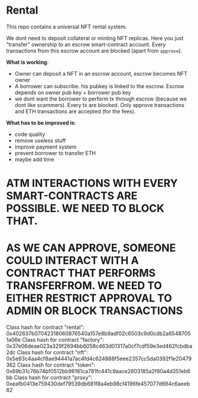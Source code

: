 # Rental
This repo contains a universal NFT rental system.

We dont need to deposit collateral or minting NFT replicas. Here you just "transfer" ownership to an escrow smart-contract account. 
Every transactions from this escrow account are blocked (apart from `approve`). 

**What is working**:

- Owner can deposit a NFT in an escrow account, escrow becomes NFT owner
- A borrower can subscribe. his pubkey is linked to the escrow. Escrow depends on owner pub key + borrower pub key
- we dont want the borrower to perform tx through escrow (because we dont like scammers). Every tx are blocked. Only approve transactions and ETH transactions are accepted (for the fees).

**What has to be improved is**:

- code quality
- remove useless stuff
- improve payment system
- prevent borrower to transfer ETH
- maybe add time

# ATM INTERACTIONS WITH EVERY SMART-CONTRACTS ARE POSSIBLE. WE NEED TO BLOCK THAT.
# AS WE CAN APPROVE, SOMEONE COULD INTERACT WITH A CONTRACT THAT PERFORMS TRANSFERFROM. WE NEED TO EITHER RESTRICT APPROVAL TO ADMIN OR BLOCK TRANSACTIONS

Class hash for contract "rental": 0x402637b07042318060876540a157e8b9adf02c6503c9d0cdb2a65487051a06e
Class hash for contract "factory": 0x37e06deae023a329f2694bb6058c463d01317a0cf7cdf59e3ed462fcbdba2dc
Class hash for contract "nft": 0x5e83c4aa4cf8ae94441a7ac4fd4c624888f5eee2357cc5da0392f1e20479362
Class hash for contract "token": 0x69b31c76b74bf0512bb98161ca781fc441c9aace2603185a2f80a4d351eb6bb
Class hash for contract "proxy": 0xeafb0413e759430def79539db681f8a4eb98cf4196fe457077d694c6aeeb82